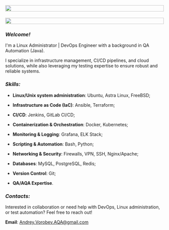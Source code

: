   <div style="display: flex; flex-direction: column; gap: 20px; align-items: center;">
  <div style="width: 100%;">
    <img src="https://skillicons.dev/icons?i=linux,ansible,jenkins,gitlab,docker,k8s,grafana,bash,python,mysql,java,postman" style="width: 100%;" />
  </div>
  <div style="width: 100%;">
    <img src="https://github-readme-stats.vercel.app/api?username=AndreyJVM&show_icons=true&theme=radical" style="width: 100%;" />
  </div>
</div>


### _Welcome!_


I'm a Linux Administrator | DevOps Engineer with a background in QA Automation (Java).

I specialize in infrastructure management, CI/CD pipelines, and cloud solutions, while also leveraging my testing expertise to ensure robust and reliable systems.

### _Skills:_
- **Linux/Unix system administration**: Ubuntu, Astra Linux, FreeBSD;

- **Infrastructure as Code (IaC)**: Ansible, Terraform;

- **CI/CD**: Jenkins, GitLab CI/CD;

- **Containerization & Orchestration**: Docker, Kubernetes;

- **Monitoring & Logging**: Grafana, ELK Stack;

- **Scripting & Automation**: Bash, Python;

- **Networking & Security**: Firewalls, VPN, SSH, Nginx/Apache;

- **Databases**: MySQL, PostgreSQL, Redis;

- **Version Control**: Git;

- **QA/AQA Expertise**.

### _Contacts:_
Interested in collaboration or need help with DevOps, Linux administration, or test automation? Feel free to reach out!

**Email**: Andrey.Vorobev.AQA@gmail.com
